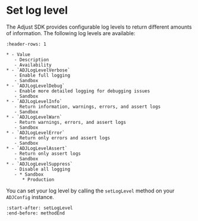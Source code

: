 # Set log level

The Adjust SDK provides configurable log levels to return different amounts of information. The following log levels are available:

```{list-table}
:header-rows: 1

* - Value
   - Description
   - Availability
* - `ADJLogLevelVerbose`
   - Enable full logging
   - Sandbox
* - `ADJLogLevelDebug`
   - Enable more detailed logging for debugging issues
   - Sandbox
* - `ADJLogLevelInfo`
   - Return information, warnings, errors, and assert logs
   - Sandbox
* - `ADJLogLevelWarn`
   - Return warnings, errors, and assert logs
   - Sandbox
* - `ADJLogLevelError`
   - Return only errors and assert logs
   - Sandbox
* - `ADJLogLevelAssert`
   - Return only assert logs
   - Sandbox
* - `ADJLogLevelSuppress`
   - Disable all logging
   - * Sandbox
      * Production
```

You can set your log level by calling the `setLogLevel` method on your `ADJConfig` instance.

```{include} /ios/fragments/ADJConfig.md
:start-after: setLogLevel
:end-before: methodEnd
```
